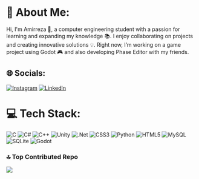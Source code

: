 # 💫 About Me:
Hi, I'm Amirreza 👋, a computer engineering student with a passion for learning and expanding my knowledge 📚. I enjoy collaborating on projects and creating innovative solutions 💡. Right now, I’m working on a game project using Godot 🎮 and also developing Phase Editor with my friends.

## 🌐 Socials:
[![Instagram](https://img.shields.io/badge/Instagram-%23E4405F.svg?logo=Instagram&logoColor=white)](https://instagram.com/arsenic.rar) [![LinkedIn](https://img.shields.io/badge/LinkedIn-%230077B5.svg?logo=linkedin&logoColor=white)](https://linkedin.com/in/amirreza-saadi) 

# 💻 Tech Stack:
![C](https://img.shields.io/badge/c-%2300599C.svg?style=for-the-badge&logo=c&logoColor=white) ![C#](https://img.shields.io/badge/c%23-%23239120.svg?style=for-the-badge&logo=csharp&logoColor=white) ![C++](https://img.shields.io/badge/c++-%2300599C.svg?style=for-the-badge&logo=c%2B%2B&logoColor=white) ![Unity](https://img.shields.io/badge/unity-%23000000.svg?style=for-the-badge&logo=unity&logoColor=white) ![.Net](https://img.shields.io/badge/.NET-5C2D91?style=for-the-badge&logo=.net&logoColor=white) ![CSS3](https://img.shields.io/badge/css3-%231572B6.svg?style=for-the-badge&logo=css3&logoColor=white) ![Python](https://img.shields.io/badge/python-3670A0?style=for-the-badge&logo=python&logoColor=ffdd54) ![HTML5](https://img.shields.io/badge/html5-%23E34F26.svg?style=for-the-badge&logo=html5&logoColor=white) ![MySQL](https://img.shields.io/badge/mysql-4479A1.svg?style=for-the-badge&logo=mysql&logoColor=white) ![SQLite](https://img.shields.io/badge/sqlite-%2307405e.svg?style=for-the-badge&logo=sqlite&logoColor=white) ![Godot](https://img.shields.io/badge/Godot-3588FF?style=for-the-badge&logo=godot&logoColor=white)


### 🔝 Top Contributed Repo
![](https://github-contributor-stats.vercel.app/api?username=AmirrezaSaadi&limit=5&theme=transparent&combine_all_yearly_contributions=true)
